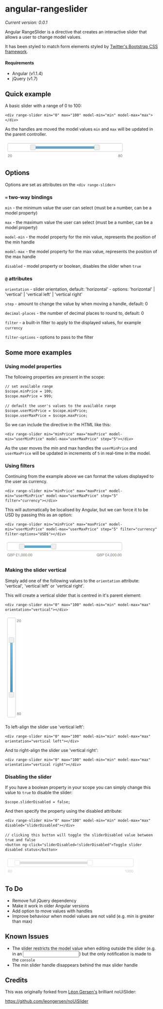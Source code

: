 angular-rangeslider
===================
_Current version: 0.0.1_

Angular RangeSlider is a directive that creates an interactive slider that allows a user to change model values.

It has been styled to match form elements styled by [Twitter's Bootstrap CSS framework](http://twitter.github.io/bootstrap/).

#### Requirements

- Angular (v1.1.4)
- jQuery (v1.7)

Quick example
-------------

A basic slider with a range of 0 to 100:

    <div range-slider min="0" max="100" model-min="min" model-max="max"></div>

As the handles are moved the model values `min` and `max` will be updated in the parent controller.

![Default example](screenshots/slider.png)

Options
-------

Options are set as attributes on the `<div range-slider>`

### `=` two-way bindings

`min` - the minimum value the user can select (must be a number, can be a model property)

`max` - the maximum value the user can select (must be a number, can be a model property)

`model-min` - the model property for the min value, represents the position of the min handle

`model-max` - the model property for the max value, represents the position of the max handle

`disabled` - model property or boolean, disables the slider when `true`

### `@` attributes

`orientation` - slider orientation, default: 'horizontal' - options: 'horizontal' | 'vertical' | 'vertical left' | 'vertical right'

`step` - amount to change the value by when moving a handle, default: 0

`decimal-places` - the number of decimal places to round to, default: 0

`filter` - a built-in filter to apply to the displayed values, for example `currency`

`filter-options` - options to pass to the filter

Some more examples
------------------

### Using model properties

The following properties are present in the scope:

    // set available range
    $scope.minPrice = 100;
    $scope.maxPrice = 999;
    
    // default the user's values to the available range
    $scope.userMinPrice = $scope.minPrice;
    $scope.userMaxPrice = $scope.maxPrice;
    
So we can include the directive in the HTML like this:

    <div range-slider min="minPrice" max="maxPrice" model-min="userMinPrice" model-max="userMaxPrice" step="5"></div>

As the user moves the min and max handles the `userMinPrice` and `userMaxPrice` will be updated in increments of `5` in real-time in the model.

### Using filters

Continuing from the example above we can format the values displayed to the user as currency.

    <div range-slider min="minPrice" max="maxPrice" model-min="userMinPrice" model-max="userMaxPrice" step="5" filter="currency"></div>

This will automatically be localised by Angular, but we can force it to be USD by passing this as an option:

    <div range-slider min="minPrice" max="maxPrice" model-min="userMinPrice" model-max="userMaxPrice" step="5" filter="currency" filter-options="USD$"></div>

![Currency example](screenshots/currency.png)

### Making the slider vertical

Simply add one of the following values to the `orientation` attribute: 'vertical', 'vertical left' or 'vertical right'.

This will create a vertical slider that is centred in it's parent element:

    <div range-slider min="0" max="100" model-min="min" model-max="max" orientation="vertical"></div>

![Vertical example](screenshots/vertical.png)

To left-align the slider use 'vertical left':

    <div range-slider min="0" max="100" model-min="min" model-max="max" orientation="vertical left"></div>
    
And to right-align the slider use 'vertical right':

    <div range-slider min="0" max="100" model-min="min" model-max="max" orientation="vertical right"></div>

### Disabling the slider

If you have a boolean property in your scope you can simply change this value to `true` to disable the slider:

    $scope.sliderDisabled = false;

And then specify the property using the disabled attribute:

    <div range-slider min="0" max="100" model-min="min" model-max="max" disabled="sliderDisabled"></div>
    
    // clicking this button will toggle the sliderDisabled value between true and false
    <button ng-click="sliderDisabled=!sliderDisabled">Toggle slider disabled status</button>
    
![Disabled example](screenshots/disabled.png)

To Do
-----

- Remove full jQuery dependency
- Make it work in older Angular versions
- Add option to move values with handles
- Improve behaviour when model values are not valid (e.g. min is greater than max)


Known Issues
------------

 - The slider restricts the model value when editing outside the slider (e.g. in an <input>) but the only notification is made to the `console`
 - The min slider handle disappears behind the max slider handle


Credits
-------

This was originally forked from [Léon Gersen's](http://refreshless.com/) brilliant noUiSlider:

https://github.com/leongersen/noUiSlider



